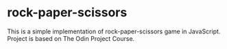 # rock-paper-scissors
This is a simple implementation of rock-paper-scissors game in JavaScript.
Project is based on The Odin Project Course.